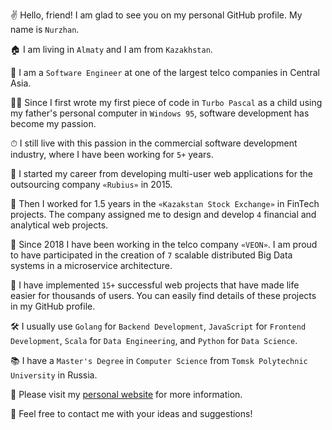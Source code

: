 ✌️ Hello, friend! I am glad to see you on my personal GitHub profile. My name is `Nurzhan`.

🏠 I am living in `Almaty` and I am from `Kazakhstan`.

🔨 I am a `Software Engineer` at one of the largest telco companies in Central Asia.

👦🏻 Since I first wrote my first piece of code in `Turbo Pascal` as a child using my father's personal computer in `Windows 95`, software development has become my passion.

⏱ I still live with this passion in the commercial software development industry, where I have been working for `5+` years.

🏢 I started my career from developing multi-user web applications for the outsourcing company `«Rubius»` in 2015.

🏦 Then I worked for 1.5 years in the `«Kazakstan Stock Exchange»` in FinTech projects. The company assigned me to design and develop `4` financial and analytical web projects.

📡 Since 2018 I have been working in the telco company `«VEON»`. I am proud to have participated in the creation of `7` scalable distributed Big Data systems in a microservice architecture.

🚀 I have implemented `15+` successful web projects that have made life easier for thousands of users. You can easily find details of these projects in my GitHub profile.

🛠 I usually use `Golang` for `Backend Development`, `JavaScript` for `Frontend Development`, `Scala` for `Data Engineering`, and `Python` for `Data Science`.

📚 I have a `Master's Degree` in `Computer Science` from `Tomsk Polytechnic University` in Russia.

👾 Please visit my [personal website](https://nurzhannogerbek.com) for more information.

📩 Feel free to contact me with your ideas and suggestions! 

